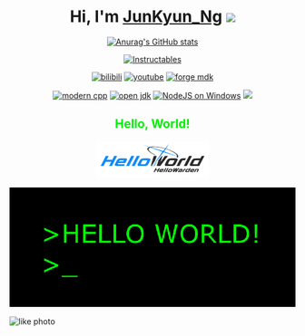 <div id="title" align=center>
  <h1>Hi, I'm <a href="https://JunKyun.codes">JunKyun_Ng</a> <img src="https://media.giphy.com/media/hvRJCLFzcasrR4ia7z/giphy.gif" width="25px"> </h1>


[![Anurag's GitHub stats](https://github-readme-stats.vercel.app/api?username=HelloWarden666&show_icons=true&theme=tokyonight)](https://b23.tv/iEJTnPp)

[![Instructables](https://img.shields.io/badge/My-Instructables-gold)](https://www.instructables.com/member/HelloWarden/)

[![bilibili](https://img.shields.io/badge/BiliBili-Hello_Warden-blue)](https://space.bilibili.com/399899688?spm_id_from=333.1007.0.0)
[![youtube](https://img.shields.io/badge/YouTube-Hello_Warden-red)](https://www.youtube.com/@WardenHello)
[![forge mdk](https://img.shields.io/badge/Forge-MDK1.20.1-paleturquoise)](https://files.minecraftforge.net/net/minecraftforge/forge/index_1.20.1.html)

[![modern cpp](https://img.shields.io/badge/Modern-C++-yellow)](https://learn.microsoft.com/zh-cn/cpp/cpp/welcome-back-to-cpp-modern-cpp) 
[![open jdk](https://img.shields.io/badge/Open-JDK-green)](https://learn.microsoft.com/zh-cn/java/openjdk/download)
[![NodeJS on Windows](https://img.shields.io/badge/Get-NodeJS-violet)](https://learn.microsoft.com/en-us/windows/dev-environment/javascript/nodejs-overview)
![](https://img.shields.io/badge/I_liek-Anime_Comics_Games-white)

  <h2>
    <font color="Greem">
      Hello, World!
    </font>
  </h2>

<p>
  <img src="image/hello_world.png" width="200px" height="65px" />
</p>

<p align="center">
  <img src="gif/hello_world.gif" />
</p>

</div>

![like photo](image/like.jpg)

